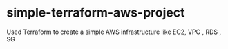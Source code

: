 # simple-terraform-aws-project
Used Terraform to create a simple AWS infrastructure like EC2, VPC , RDS , SG
